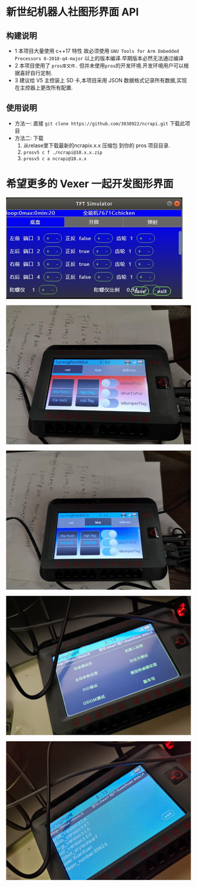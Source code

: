 # 新世纪机器人社图形界面 API

## 构建说明

- 1 本项目大量使用 c++17 特性 故必须使用 `GNU Tools for Arm Embedded Processors 8-2018-q4-major` 以上的版本编译.早期版本必然无法通过编译
- 2 本项目使用了 `pros库文件.` 但并未使用`pros`的开发环境.开发环境用户可以根据喜好自行定制.
- 3 建议给 V5 主控装上 SD 卡,本项目采用 JSON 数据格式记录所有数据,实现在主控器上更改所有配置.

## 使用说明

- 方法一:
  直接 `git clone https://github.com/3038922/ncrapi.git` 下载此项目
- 方法二:
  下载
  1. 从relase里下载最新的ncrapix.x.x 压缩包 到你的 pros 项目目录.
  2. `prosv5 c f ./ncrapi@10.x.x.zip`
  3. `prosv5 c a ncrapi@10.x.x`

# 希望更多的 Vexer 一起开发图形界面

![cover5](https://github.com/3038922/ncrapi/blob/release9.0.0/pic/TIM%E5%9B%BE%E7%89%8720190219231717.jpg)

![cover1](https://github.com/3038922/ncrapi/blob/release9.0.0/pic/5bbda0227bef6_IMG_20181010_144029.jpg)

![cover2](https://github.com/3038922/ncrapi/blob/release9.0.0/pic/5bbda02298f5c_IMG_20181010_144111.jpg)

![cover3](https://github.com/3038922/ncrapi/blob/release9.0.0/pic/IMG_20181122_233957.jpg)

![cover4](https://github.com/3038922/ncrapi/blob/release9.0.0/pic/IMG_20181122_234111.jpg)
